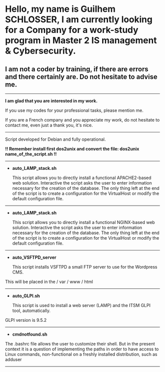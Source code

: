 # Hello, my name is __Guilhem SCHLOSSER__, I am currently looking for a Company for a work-study program in Master 2 IS management & Cybersecurity.

## I am not a coder by training, if there are errors and there certainly are. Do not hesitate to advise me.

-----------------------------------------------------------------------------------------------------------------

__I am glad that you are interested in my work.__

If you use my codes for your professional tasks, please mention me.

If you are a French company and you appreciate my work, do not hesitate to contact me, even just a thank you, it's nice.

-----------------------------------------------------------------------------------------------------------------

Script developed for Debian and fully operational.

__!! Remember install first dos2unix and convert the file: dos2unix name_of_the_script.sh !!__

-----------------------------------------------------------------------------------------------------------------

* __auto_LAMP_stack.sh__

    This script allows you to directly install a functional APACHE2-based web solution. Interactive the script asks the user to enter information necessary for the creation of the database. The only thing left at the end of the script is to create a configuration for the VirtualHost or modify the default configuration file.

-----------------------------------------------------------------------------------------------------------------


* __auto_LAMP_stack.sh__
    
    This script allows you to directly install a functional NGINX-based web solution. Interactive the script asks the user to enter information necessary for the creation of the database. The only thing left at the end of the script is to create a configuration for the VirtualHost or modify the default configuration file.

-----------------------------------------------------------------------------------------------------------------

* __auto_VSFTPD_server__

    This script installs VSFTPD a small FTP server to use for the Wordpress CMS.

This will be placed in the / var / www / html

-----------------------------------------------------------------------------------------------------------------

* __auto_GLPI.sh__

    This script is used to install a web server (LAMP) and the ITSM GLPI tool, automatically.

GLPI version is 9.5.2

-----------------------------------------------------------------------------------------------------------------

* __cmdnotfound.sh__

The .bashrc file allows the user to customize their shell. But in the present context it is a question of implementing the paths in order to have access to Linux commands, non-functional on a freshly installed distribution, such as adduser

-----------------------------------------------------------------------------------------------------------------

